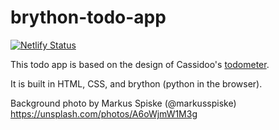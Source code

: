 # brython-todo-app

[![Netlify Status](https://api.netlify.com/api/v1/badges/ea74cec4-fa1f-4a9f-84ba-9f78e5852aa5/deploy-status)](https://app.netlify.com/sites/bryancarbone-todo/deploys)

This todo app is based on the design of Cassidoo's [todometer](https://github.com/cassidoo/todometer).

It is built in HTML, CSS, and brython (python in the browser).

Background photo by Markus Spiske (@markusspiske)
<https://unsplash.com/photos/A6oWjmW1M3g>